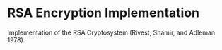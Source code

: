 # RSA Encryption Implementation

Implementation of the RSA Cryptosystem (Rivest, Shamir, and Adleman 1978).
